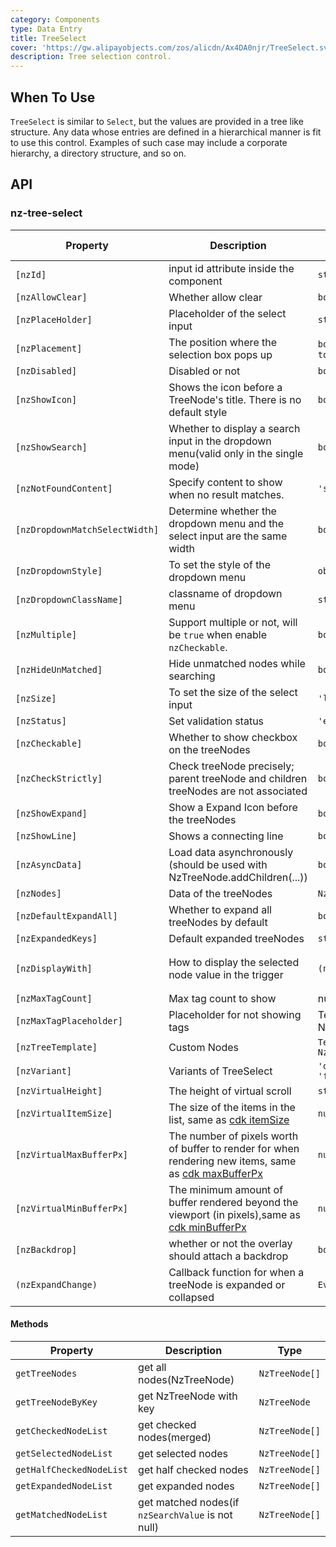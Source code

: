 ```yaml
---
category: Components
type: Data Entry
title: TreeSelect
cover: 'https://gw.alipayobjects.com/zos/alicdn/Ax4DA0njr/TreeSelect.svg'
description: Tree selection control.
---
```



## When To Use

`TreeSelect` is similar to `Select`, but the values are provided in a tree like structure.
Any data whose entries are defined in a hierarchical manner is fit to use this control. Examples of such case may include a corporate hierarchy, a directory structure, and so on.


## API

### nz-tree-select

| Property                       | Description                                                                                                                                           | Type                                                     | Default                            | Global Config |
|--------------------------------|-------------------------------------------------------------------------------------------------------------------------------------------------------|----------------------------------------------------------|------------------------------------|---------------|
| `[nzId]`                       | input id attribute inside the component                                                                                                               | `string`                                                 | -                                  |
| `[nzAllowClear]`               | Whether allow clear                                                                                                                                   | `boolean`                                                | `false`                            |
| `[nzPlaceHolder]`              | Placeholder of the select input                                                                                                                       | `string`                                                 | -                                  |
| `[nzPlacement]`                | The position where the selection box pops up                                                                                                          | `bottomLeft` `bottomRight` `topLeft` `topRight`          | bottomLeft                         |
| `[nzDisabled]`                 | Disabled or not                                                                                                                                       | `boolean`                                                | `false`                            |
| `[nzShowIcon]`                 | Shows the icon before a TreeNode's title. There is no default style                                                                                   | `boolean`                                                | `false`                            |
| `[nzShowSearch]`               | Whether to display a search input in the dropdown menu(valid only in the single mode)                                                                 | `boolean`                                                | `false`                            | ✅             |
| `[nzNotFoundContent]`          | Specify content to show when no result matches.                                                                                                       | `'string' \| 'TemplateRef<void>'`                        | -                                  |
| `[nzDropdownMatchSelectWidth]` | Determine whether the dropdown menu and the select input are the same width                                                                           | `boolean`                                                | `true`                             | ✅             |
| `[nzDropdownStyle]`            | To set the style of the dropdown menu                                                                                                                 | `object`                                                 | -                                  |
| `[nzDropdownClassName]`        | classname of dropdown menu                                                                                                                            | `string`                                                 | -                                  |
| `[nzMultiple]`                 | Support multiple or not, will be `true` when enable `nzCheckable`.                                                                                    | `boolean`                                                | `false`                            |
| `[nzHideUnMatched]`            | Hide unmatched nodes while searching                                                                                                                  | `boolean`                                                | `false`                            | ✅             |
| `[nzSize]`                     | To set the size of the select input                                                                                                                   | `'large' \| 'small' \| 'default'`                        | `'default'`                        | ✅             |
| `[nzStatus]`                   | Set validation status                                                                                                                                 | `'error' \| 'warning'`                                   | -                                  |               |
| `[nzCheckable]`                | Whether to show checkbox on the treeNodes                                                                                                             | `boolean`                                                | `false`                            |
| `[nzCheckStrictly]`            | Check treeNode precisely; parent treeNode and children treeNodes are not associated                                                                   | `boolean`                                                | `false`                            |
| `[nzShowExpand]`               | Show a Expand Icon before the treeNodes                                                                                                               | `boolean`                                                | `true`                             |               |
| `[nzShowLine]`                 | Shows a connecting line                                                                                                                               | `boolean`                                                | `false`                            |               |
| `[nzAsyncData]`                | Load data asynchronously (should be used with NzTreeNode.addChildren(...))                                                                            | `boolean`                                                | `false`                            |
| `[nzNodes]`                    | Data of the treeNodes                                                                                                                                 | `NzTreeNodeOptions[]`                                    | `[]`                               |
| `[nzDefaultExpandAll]`         | Whether to expand all treeNodes by default                                                                                                            | `boolean`                                                | `false`                            |
| `[nzExpandedKeys]`             | Default expanded treeNodes                                                                                                                            | `string[]`                                               | -                                  |
| `[nzDisplayWith]`              | How to display the selected node value in the trigger                                                                                                 | `(node: NzTreeNode) => string`                           | `(node: NzTreeNode) => node.title` |
| `[nzMaxTagCount]`              | Max tag count to show                                                                                                                                 | number                                                   | -                                  |
| `[nzMaxTagPlaceholder]`        | Placeholder for not showing tags                                                                                                                      | TemplateRef<{ $implicit: NzTreeNode[] }>                 | -                                  |
| `[nzTreeTemplate]`             | Custom Nodes                                                                                                                                          | `TemplateRef<{ $implicit: NzTreeNode }>`                 | -                                  |
| `[nzVariant]`                  | Variants of TreeSelect                                                                                                                                | `'outlined' \| 'borderless' \| 'filled' \| 'underlined'` | `outlined`                         | ✅             |
| `[nzVirtualHeight]`            | The height of virtual scroll                                                                                                                          | `string`                                                 | `-`                                |
| `[nzVirtualItemSize]`          | The size of the items in the list, same as [cdk itemSize](https://material.angular.io/cdk/scrolling/api)                                              | `number`                                                 | `28`                               |
| `[nzVirtualMaxBufferPx]`       | The number of pixels worth of buffer to render for when rendering new items, same as [cdk maxBufferPx](https://material.angular.io/cdk/scrolling/api) | `number`                                                 | `500`                              |
| `[nzVirtualMinBufferPx]`       | The minimum amount of buffer rendered beyond the viewport (in pixels),same as [cdk minBufferPx](https://material.angular.io/cdk/scrolling/api)        | `number`                                                 | `28`                               |
| `[nzBackdrop]`                 | whether or not the overlay should attach a backdrop                                                                                                   | `boolean`                                                | `false`                            |
| `(nzExpandChange)`             | Callback function for when a treeNode is expanded or collapsed                                                                                        | `EventEmitter<NzFormatEmitEvent>`                        | -                                  |

#### Methods

| Property                 | Description                                       | Type           |
|--------------------------|---------------------------------------------------|----------------|
| `getTreeNodes`           | get all nodes(NzTreeNode)                         | `NzTreeNode[]` |
| `getTreeNodeByKey`       | get NzTreeNode with key                           | `NzTreeNode`   |
| `getCheckedNodeList`     | get checked nodes(merged)                         | `NzTreeNode[]` |
| `getSelectedNodeList`    | get selected nodes                                | `NzTreeNode[]` |
| `getHalfCheckedNodeList` | get half checked nodes                            | `NzTreeNode[]` |
| `getExpandedNodeList`    | get expanded nodes                                | `NzTreeNode[]` |
| `getMatchedNodeList`     | get matched nodes(if `nzSearchValue` is not null) | `NzTreeNode[]` |
